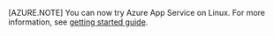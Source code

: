 [AZURE.NOTE] You can now try Azure App Service on Linux. For more information, see [getting started guide](../articles/app-service/app-service-linux-readme.md).

